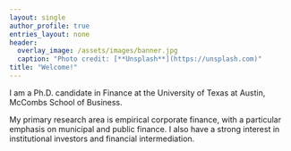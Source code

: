 ```yaml
---
layout: single
author_profile: true
entries_layout: none
header:
  overlay_image: /assets/images/banner.jpg
  caption: "Photo credit: [**Unsplash**](https://unsplash.com)"
title: "Welcome!"
---
```


I am a Ph.D. candidate in Finance at the University of Texas at Austin, McCombs School of Business. 

My primary research area is empirical corporate finance, with a particular emphasis on municipal and public finance. I also have a strong interest in institutional investors and financial intermediation.
